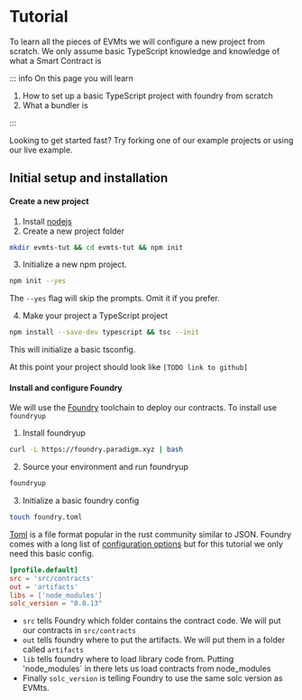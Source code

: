 # Tutorial

To learn all the pieces of EVMts we will configure a new project from scratch.  We only assume basic TypeScript knowledge and knowledge of what a Smart Contract is

::: info On this page you will learn

1. How to set up a basic TypeScript project with foundry from scratch
2. What a bundler is

:::

Looking to get started fast? Try forking one of our example projects or using our live example.

## Initial setup and installation

#### Create a new project

1. Install [nodejs](https://nodejs.org/)
2. Create a new project folder 

```bash
mkdir evmts-tut && cd evmts-tut && npm init
```

3. Initialize a new npm project.  

```bash
npm init --yes
```

The `--yes` flag will skip the prompts.  Omit it if you prefer.

4. Make your project a TypeScript project

```bash
npm install --save-dev typescript && tsc --init
```

This will initialize a basic tsconfig.

At this point your project should look like `[TODO link to github]`

#### Install and configure Foundry

We will use the [Foundry](https://book.getfoundry.sh/getting-started/installation) toolchain to deploy our contracts.  To install use `foundryup`

1. Install foundryup

```bash
curl -L https://foundry.paradigm.xyz | bash
```

2. Source your environment and run foundryup

```bash
foundryup
```

3. Initialize a basic foundry config

```bash
touch foundry.toml
```

[Toml](https://toml.io/en/) is a file format popular in the rust community similar to JSON.   Foundry comes with a long list of [configuration options](https://book.getfoundry.sh/reference/config/) but for this tutorial we only need this basic config.

```toml
[profile.default]
src = 'src/contracts'
out = 'artifacts'
libs = ['node_modules']
solc_version = "0.8.13"
```

- `src` tells Foundry which folder contains the contract code.   We will put our contracts in `src/contracts`
- `out` tells foundry where to put the artifacts.   We will put them in a folder called `artifacts`
- `lib` tells foundry where to load library code from.   Putting 'node_modules` in there lets us load contracts from node_modules
- Finally `solc_version` is telling Foundry to use the same solc version as EVMts.   

